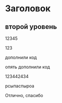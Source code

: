 # Заголовок

## второй уровень

12345

123

дополнили код

опять дополнили код

123442434

рсыпаспыроа


Отлично, спасибо